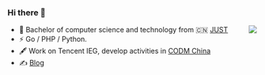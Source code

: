 ### Hi there 👋 

<img align="right" src="https://github-readme-stats.vercel.app/api?username=JustZyx&show_icons=true&icon_color=805AD5&text_color=718096&bg_color=ffffff&hide_title=true" />

- 🍻 Bachelor of computer science and technology from 🇨🇳 [JUST](http://www.just.edu.cn/)
- ⚡ Go / PHP / Python.
- 🖋 Work on Tencent IEG, develop activities in [CODM China](https://codm.qq.com/cp/a20200923shequ/main.shtml)
- ✍️ [Blog](https://blog.justzyx.cn)
